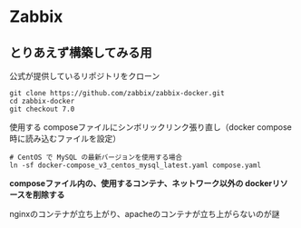 # Zabbix

## とりあえず構築してみる用
公式が提供しているリポジトリをクローン
```
git clone https://github.com/zabbix/zabbix-docker.git
cd zabbix-docker
git checkout 7.0
```

使用する composeファイルにシンボリックリンク張り直し（docker compose 時に読み込むファイルを設定）
```
# CentOS で MySQL の最新バージョンを使用する場合
ln -sf docker-compose_v3_centos_mysql_latest.yaml compose.yaml
```

**composeファイル内の、使用するコンテナ、ネットワーク以外の dockerリソースを削除する**

nginxのコンテナが立ち上がり、apacheのコンテナが立ち上がらないのが謎


## 
